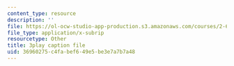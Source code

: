 ```yaml
---
content_type: resource
description: ''
file: https://ol-ocw-studio-app-production.s3.amazonaws.com/courses/2-627-fundamentals-of-photovoltaics-fall-2013/36960275c4fabef649e5be3e7a7b7a48_lLcDbHI5KGU.srt
file_type: application/x-subrip
resourcetype: Other
title: 3play caption file
uid: 36960275-c4fa-bef6-49e5-be3e7a7b7a48
---
```

